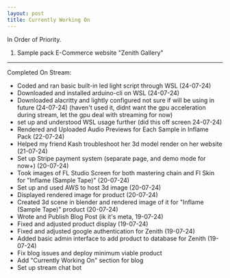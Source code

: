 ```yaml
---
layout: post
title: Currently Working On
---
```


In Order of Priority.

1. Sample pack E-Commerce website "Zenith Gallery"

---

Completed On Stream:
 
- Coded and ran basic built-in led light script through WSL (24-07-24)
- Downloaded and installed arduino-cli on WSL (24-07-24)
- Downloaded alacritty and lightly configured not sure if will be using in future (24-07-24) (haven't used it, didnt want the gpu acceleration during stream, let the gpu deal with streaming for now)
- set up and understood WSL usage further (did this off screen 24-07-24)
- Rendered and Uploaded Audio Previews for Each Sample in Inflame Pack (22-07-24)
- Helped my friend Kash troubleshoot her 3d model render on her website (21-07-24)
- Set up Stripe payment system (separate page, and demo mode for now+) (20-07-24)
- Took images of FL Studio Screen for both mastering chain and Fl Skin for "Inflame (Sample Tape)" (20-07-24)
- Set up and used AWS to host 3d image (20-07-24)
- Displayed rendered image for product (20-07-24)
- Created 3d scene in blender and rendered image of it for "Inflame (Sample Tape)" product (20-07-24)
- Wrote and Publish Blog Post (ik it's meta, 19-07-24)
- Fixed and adjusted product display (19-07-24)
- Fixed and adjusted google authentication for Zenith (19-07-24)
- Added basic admin interface to add product to database for Zenith (19-07-24)
- Fix blog issues and deploy minimum viable product
- Add "Currently Working On" section for blog
- Set up stream chat bot
